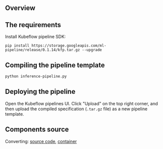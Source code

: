 ## Overview


## The requirements
Install Kubeflow pipeline SDK:
```
pip install https://storage.googleapis.com/ml-pipeline/release/0.1.14/kfp.tar.gz --upgrade
```

## Compiling the pipeline template

```bash
python inference-pipeline.py
```

## Deploying the pipeline

Open the Kubeflow pipelines UI. Click "Upload" on the top right corner, and then upload the compiled specification (`.tar.gz` file) as a new pipeline template.


## Components source


Converting:
  [source code](), 
  [container]()